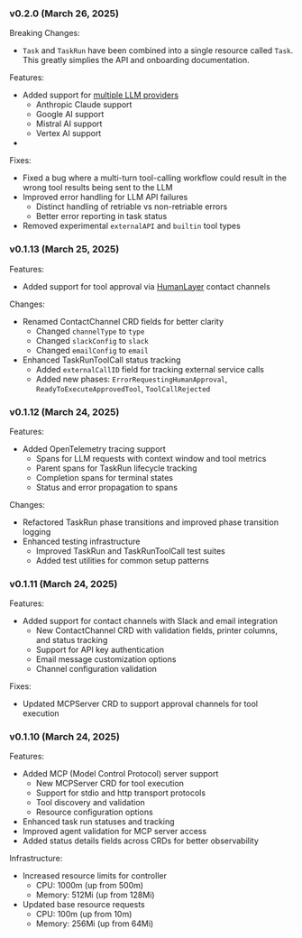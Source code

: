 ### v0.2.0 (March 26, 2025)

Breaking Changes:
- `Task` and `TaskRun` have been combined into a single resource called `Task`. This greatly simplies the API and onboarding documentation.

Features:
- Added support for [multiple LLM providers](../README.md#using-other-language-models)
  - Anthropic Claude support
  - Google AI support
  - Mistral AI support
  - Vertex AI support
- 


Fixes:
- Fixed a bug where a multi-turn tool-calling workflow could result in the wrong tool results being sent to the LLM
- Improved error handling for LLM API failures
  - Distinct handling of retriable vs non-retriable errors
  - Better error reporting in task status
- Removed experimental `externalAPI` and `builtin` tool types

### v0.1.13 (March 25, 2025)

Features:
- Added support for tool approval via [HumanLayer](https://humanlayer.dev) contact channels

Changes:
- Renamed ContactChannel CRD fields for better clarity
  - Changed `channelType` to `type`
  - Changed `slackConfig` to `slack`
  - Changed `emailConfig` to `email`
- Enhanced TaskRunToolCall status tracking
  - Added `externalCallID` field for tracking external service calls
  - Added new phases: `ErrorRequestingHumanApproval`, `ReadyToExecuteApprovedTool`, `ToolCallRejected`

### v0.1.12 (March 24, 2025)

Features:
- Added OpenTelemetry tracing support
  - Spans for LLM requests with context window and tool metrics
  - Parent spans for TaskRun lifecycle tracking
  - Completion spans for terminal states
  - Status and error propagation to spans

Changes:
- Refactored TaskRun phase transitions and improved phase transition logging
- Enhanced testing infrastructure
  - Improved TaskRun and TaskRunToolCall test suites
  - Added test utilities for common setup patterns

### v0.1.11 (March 24, 2025)

Features:
- Added support for contact channels with Slack and email integration
  - New ContactChannel CRD with validation fields, printer columns, and status tracking
  - Support for API key authentication
  - Email message customization options
  - Channel configuration validation

Fixes:
- Updated MCPServer CRD to support approval channels for tool execution

### v0.1.10 (March 24, 2025)

Features:
- Added MCP (Model Control Protocol) server support
  - New MCPServer CRD for tool execution
  - Support for stdio and http transport protocols
  - Tool discovery and validation
  - Resource configuration options
- Enhanced task run statuses and tracking
- Improved agent validation for MCP server access
- Added status details fields across CRDs for better observability

Infrastructure:
- Increased resource limits for controller
  - CPU: 1000m (up from 500m)
  - Memory: 512Mi (up from 128Mi)
- Updated base resource requests
  - CPU: 100m (up from 10m)
  - Memory: 256Mi (up from 64Mi)
